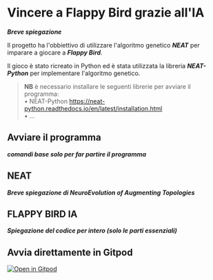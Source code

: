 # Vincere a Flappy Bird grazie all'IA 
***Breve spiegazione***

Il progetto ha l'obbiettivo di utilizzare l'algoritmo genetico ***NEAT*** per imparare a giocare a ***Flappy Bird***.

Il gioco è stato ricreato in Python ed è stata utilizzata la libreria ***NEAT-Python*** per implementare l'algoritmo genetico.

>**NB** è necessario installare le seguenti librerie per avviare il programma: \
>• NEAT-Python <https://neat-python.readthedocs.io/en/latest/installation.html> \
>• ...



## Avviare il programma
***comandi base solo per far partire il programma***


## NEAT
***Breve spiegazione di NeuroEvolution of Augmenting Topologies***


## FLAPPY BIRD IA
***Spiegazione del codice per intero (solo le parti essenziali)***


## Avvia direttamente in Gitpod
[![Open in Gitpod](https://gitpod.io/button/open-in-gitpod.svg)](https://gitpod.io/#https://github.com/MattsSalv/Flappy-Bird)
